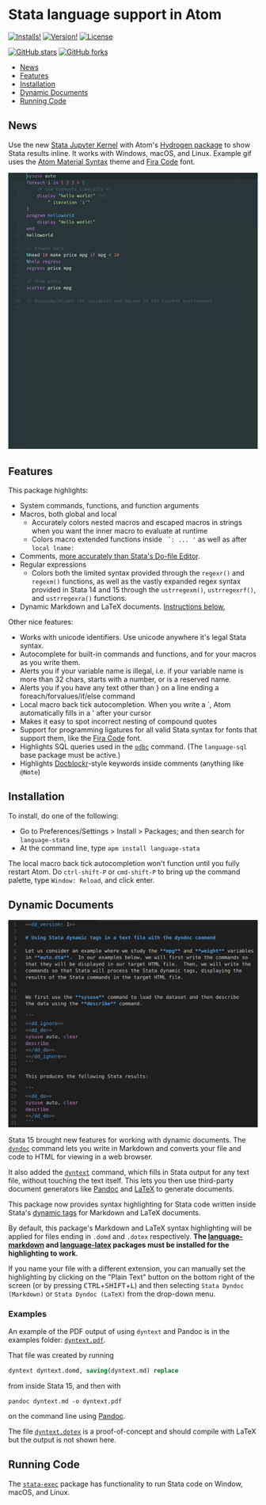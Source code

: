 # Stata language support in Atom
[![Installs!](https://img.shields.io/apm/dm/language-stata.svg?style=flat-square)](https://atom.io/packages/language-stata)
[![Version!](https://img.shields.io/apm/v/language-stata.svg?style=flat-square)](https://atom.io/packages/language-stata)
[![License](https://img.shields.io/apm/l/language-stata.svg?style=flat-square)](https://github.com/kylebarron/language-stata/blob/master/LICENSE)

[![GitHub stars](https://img.shields.io/github/stars/kylebarron/language-stata.svg?style=social&label=Star)](https://github.com/kylebarron/language-stata)
[![GitHub forks](https://img.shields.io/github/forks/kylebarron/language-stata.svg?style=social&label=Fork)](https://github.com/kylebarron/language-stata)

- [News](#news)
- [Features](#features)
- [Installation](#installation)
- [Dynamic Documents](#dynamic-documents)
- [Running Code](#running-code)

## News

Use the new [Stata Jupyter Kernel](https://kylebarron.github.io/stata_kernel/) with Atom's [Hydrogen package](https://atom.io/packages/Hydrogen) to show Stata results inline. It works with Windows, macOS, and Linux. Example gif uses the [Atom Material Syntax](https://github.com/atom-material/atom-material-syntax) theme and [Fira Code](https://github.com/tonsky/FiraCode) font.

![](./img/stata_kernel_example.gif)

## Features

This package highlights:

- System commands, functions, and function arguments
- Macros, both global and local
    - Accurately colors nested macros and escaped macros in strings when you want the inner macro to evaluate at runtime
    - Colors macro extended functions inside `` `: ... '`` as well as after `local lname:`
- Comments, [more accurately than Stata's Do-file Editor](examples/comments.md).
- Regular expressions
    - Colors both the limited syntax provided through the `regexr()` and `regexm()` functions, as well as the vastly expanded regex syntax provided in Stata 14 and 15 through the `ustrregexm()`, `ustrregexrf()`, and `ustrregexra()` functions.
- Dynamic Markdown and LaTeX documents. [Instructions below.](#dynamic-documents)

Other nice features:

- Works with unicode identifiers. Use unicode anywhere it's legal Stata syntax.
- Autocomplete for built-in commands and functions, and for your macros as you write them.
- Alerts you if your variable name is illegal, i.e. if your variable name is more than 32 chars, starts with a number, or is a reserved name.
- Alerts you if you have any text other than } on a line ending a foreach/forvalues/if/else command
- Local macro back tick autocompletion. When you write a `, Atom automatically fills in a ' after your cursor
- Makes it easy to spot incorrect nesting of compound quotes
- Support for programming ligatures for all valid Stata syntax for fonts that support them, like the [Fira Code](https://github.com/tonsky/FiraCode) font.
- Highlights SQL queries used in the [`odbc`](https://www.stata.com/help.cgi?odbc) command. (The `language-sql` base package must be active.)
- Highlights [Docblockr](https://atom.io/packages/docblockr)-style keywords inside comments (anything like `@Note`)

## Installation

To install, do one of the following:

- Go to Preferences/Settings > Install > Packages; and then search for `language-stata`
- At the command line, type `apm install language-stata`

The local macro back tick autocompletion won't function until you fully restart Atom. Do `ctrl-shift-P` or `cmd-shift-P` to bring up the command palette, type `Window: Reload`, and click enter.

## Dynamic Documents

![](img/dyntext_domd.png)

Stata 15 brought new features for working with dynamic documents. The [`dyndoc`](https://www.stata.com/help.cgi?dyndoc) command lets you write in Markdown and converts your file and code to HTML for viewing in a web browser.

It also added the [`dyntext`](https://www.stata.com/help.cgi?dyntext) command, which fills in Stata output for any text file, without touching the text itself. This lets you then use third-party document generators like [Pandoc](https://pandoc.org/) and [LaTeX](https://www.latex-project.org/) to generate documents.

This package now provides syntax highlighting for Stata code written inside Stata's [dynamic tags](https://www.stata.com/help.cgi?dynamic+tags) for Markdown and LaTeX documents.

By default, this package's Markdown and LaTeX syntax highlighting will be applied for files ending in `.domd` and `.dotex` respectively. **The [language-markdown](https://atom.io/packages/language-markdown) and [language-latex](https://atom.io/packages/language-latex) packages must be installed for the highlighting to work.**

If you name your file with a different extension, you can manually set the highlighting by clicking on the "Plain Text" button on the bottom right of the screen (or by pressing <kbd>CTRL</kbd>+<kbd>SHIFT</kbd>+<kbd>L</kbd>) and then selecting `Stata Dyndoc (Markdown)` or `Stata Dyndoc (LaTeX)` from the drop-down menu.

### Examples

An example of the PDF output of using `dyntext` and Pandoc is in the examples folder: [`dyntext.pdf`](examples/dyntext.pdf).

That file was created by running

```stata
dyntext dyntext.domd, saving(dyntext.md) replace
```
from inside Stata 15, and then with

```
pandoc dyntext.md -o dyntext.pdf
```

on the command line using [Pandoc](https://pandoc.org/).

The file [`dyntext.dotex`](examples/dyntext.dotex) is a proof-of-concept and should compile with LaTeX but the output is not shown here.

## Running Code

The [`stata-exec`](https://atom.io/packages/stata-exec) package has functionality to run Stata code on Window, macOS, and Linux.

